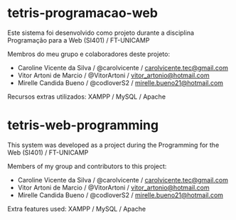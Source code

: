# tetris-programacao-web

Este sistema foi desenvolvido como projeto durante a disciplina Programação para a Web (SI401) / FT-UNICAMP

Membros do meu grupo e colaboradores deste projeto:
- Caroline Vicente da Silva / @carolvicente / carolvicente.tec@gmail.com
- Vitor Artoni de Marcio / @VitorArtoni / vitor_artonio@hotmail.com
- Mirelle Candida Bueno / @codloverS2 / mirelle.bueno21@hotmail.com

Recursos extras utilizados:
XAMPP / MySQL / Apache

# tetris-web-programming

This system was developed as a project during the Programming for the Web (SI401) / FT-UNICAMP

Members of my group and contributors to this project:
- Caroline Vicente da Silva / @carolvicente / carolvicente.tec@gmail.com
- Vitor Artoni de Marcio / @VitorArtoni / vitor_artonio@hotmail.com
- Mirelle Candida Bueno / @codloverS2 / mirelle.bueno21@hotmail.com

Extra features used:
XAMPP / MySQL / Apache
